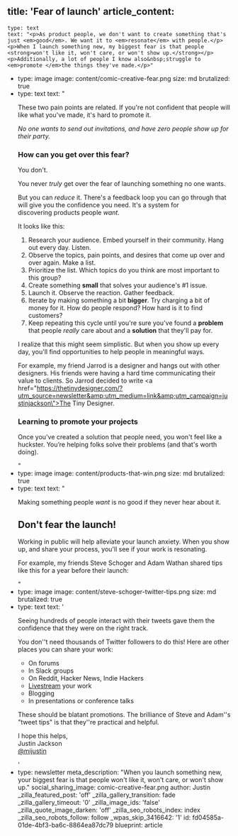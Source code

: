 title: 'Fear of launch'
article_content:
  -
    type: text
    text: "<p>As product people, we don't want to create something that's just <em>good</em>. We want it to <em>resonate</em> with people.</p><p>When I launch something new, my biggest fear is that people <strong>won't like it, won't care, or won't show up.</strong></p><p>Additionally, a lot of people I know also&nbsp;struggle to <em>promote </em>the things they've made.</p>"
  -
    type: image
    image: content/comic-creative-fear.png
    size: md
    brutalized: true
  -
    type: text
    text: "<p>These two pain points are related. If you're not confident that people will like what you've made, it's hard to promote it.</p><p><em>No one wants to send out invitations, and have zero people show up for their party.</em></p><h3>How can you get over this fear?</h3><p>You don't.</p><p>You never <em>truly </em>get over the fear of launching something no one wants.</p><p>But you can <em>reduce</em> it. There's a feedback loop you can go through that will give you the confidence you need. It's a system for discovering&nbsp;products&nbsp;people&nbsp;<em>want</em>.</p><p>It looks like this:</p><ol><li>Research your audience. Embed yourself in their community. Hang out every day. Listen.</li><li>Observe the topics, pain points, and desires that come up over and over again. Make a list.</li><li>Prioritize the list. Which topics do you think are most important to this group?</li><li>Create something <strong>small</strong> that solves your audience's #1 issue.</li><li>Launch it. Observe the reaction. Gather feedback.</li><li>Iterate by making something a bit <strong>bigger</strong>. Try charging a bit of money for it. How do people respond? How hard is it to find customers?</li><li>Keep repeating this cycle until you're sure you've found a <strong>problem </strong>that people <em>really </em>care about and a <strong>solution</strong> that they'll pay for.</li></ol><p>I realize that this might seem simplistic. But when you&nbsp;show&nbsp;up every day, you'll find&nbsp;opportunities to help people in meaningful ways.</p><p>For example, my friend Jarrod is a designer and hangs out with other designers. His friends were having a hard time communicating their value to clients. So&nbsp;Jarrod decided to write <a href=\"https://thetinydesigner.com/?utm_source=newsletter&amp;utm_medium=link&amp;utm_campaign=justinjackson\">The Tiny Designer</a>.</p><h3>Learning to promote your projects</h3><p>Once you've created a solution that people need, you won't&nbsp;feel like a huckster. You’re helping folks solve their problems&nbsp;(and that's worth doing).</p>"
  -
    type: image
    image: content/products-that-win.png
    size: md
    brutalized: true
  -
    type: text
    text: "<p>Making something people&nbsp;<em>want</em>&nbsp;is no good if they never hear about it.</p><h2>Don't fear the launch!</h2><p>Working in public will help alleviate your launch anxiety. When you show up, and share your process, you'll see if your work is resonating.</p><p>For example, my friends Steve Schoger and Adam Wathan shared tips like this for a year before their launch:</p>"
  -
    type: image
    image: content/steve-schoger-twitter-tips.png
    size: md
    brutalized: true
  -
    type: text
    text: '<p>Seeing hundreds of people interact with their tweets gave them the confidence that they were on the right track.</p><p>You don''t need thousands of Twitter followers to do this! Here are other places you can share your work:</p><ul><li>On forums</li><li>In Slack groups</li><li>On Reddit, Hacker News, Indie Hackers</li><li><a href="https://justinjackson.ca/livestreaming">Livestream</a>&nbsp;your work</li><li>Blogging</li><li>In presentations or conference talks</li></ul><p>These should be blatant promotions. The brilliance of Steve and Adam''s "tweet tips" is that they''re practical and helpful.</p><p>I hope this helps,<br>Justin Jackson<br><a href="https://twitter.com/mijustin">@mijustin</a></p>'
  -
    type: newsletter
meta_description: "When you launch something new, your biggest fear is that people won't like it, won't care, or won't show up."
social_sharing_image: comic-creative-fear.png
author: Justin
_zilla_featured_post: 'off'
_zilla_gallery_transition: fade
_zilla_gallery_timeout: '0'
_zilla_image_ids: 'false'
_zilla_quote_image_darken: 'off'
_zilla_seo_robots_index: index
_zilla_seo_robots_follow: follow
_wpas_skip_3416642: '1'
id: fd04585a-01de-4bf3-ba6c-8864ea87dc79
blueprint: article
